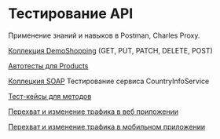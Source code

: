 # Тестирование API
Применение знаний и навыков в Postman, Charles Proxy.

[Коллекция DemoShopping](https://github.com/Yaniklkiss/api/blob/main/DemoShopping.postman_collection.json) (GET, PUT, PATCH, DELETE, POST) 

[Автотесты для Products](https://github.com/Yaniklkiss/api/blob/main/DemoShopping.postman_test_run.json)

[Коллецкия SOAP](https://github.com/Yaniklkiss/api/blob/main/SOAP.postman_collection.json) Тестирование сервиса CountryInfoService

[Тест-кейсы для методов](https://github.com/Yaniklkiss/api/blob/main/test%20cases%20api.pdf)

[Перехват и изменение трафика в веб приложении](https://drive.google.com/file/d/18xtZrIm1Bb8N_8UDmkYM66MWZ3aFbb-G/view?usp=sharing)

[Перехват и изменение трафика в мобильном приложении](https://drive.google.com/file/d/1xynB8n6i_1BzpDx2STGo-N4UftUqLWMJ/view?usp=sharing)    

